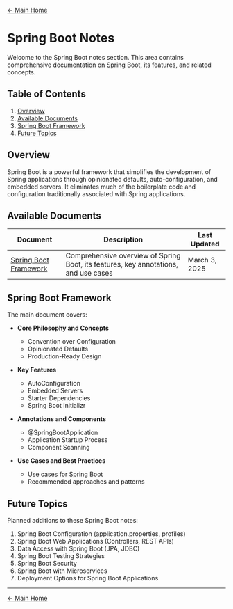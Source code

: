 [← Main Home](../Home.md)

# Spring Boot Notes

Welcome to the Spring Boot notes section. This area contains comprehensive documentation on Spring Boot, its features, and related concepts.

## Table of Contents

1. [Overview](#overview)
2. [Available Documents](#available-documents)
3. [Spring Boot Framework](#spring-boot-framework)
4. [Future Topics](#future-topics)

## Overview

Spring Boot is a powerful framework that simplifies the development of Spring applications through opinionated defaults, auto-configuration, and embedded servers. It eliminates much of the boilerplate code and configuration traditionally associated with Spring applications.

## Available Documents

| Document | Description | Last Updated |
|----------|-------------|--------------|
| [Spring Boot Framework](Spring_Boot_Framework.md) | Comprehensive overview of Spring Boot, its features, key annotations, and use cases | March 3, 2025 |

## Spring Boot Framework

The main document covers:

- **Core Philosophy and Concepts**
  - Convention over Configuration
  - Opinionated Defaults
  - Production-Ready Design

- **Key Features**
  - AutoConfiguration
  - Embedded Servers
  - Starter Dependencies
  - Spring Boot Initializr

- **Annotations and Components**
  - @SpringBootApplication
  - Application Startup Process
  - Component Scanning

- **Use Cases and Best Practices**
  - Use cases for Spring Boot
  - Recommended approaches and patterns

## Future Topics

Planned additions to these Spring Boot notes:

1. Spring Boot Configuration (application.properties, profiles)
2. Spring Boot Web Applications (Controllers, REST APIs)
3. Data Access with Spring Boot (JPA, JDBC)
4. Spring Boot Testing Strategies
5. Spring Boot Security
6. Spring Boot with Microservices
7. Deployment Options for Spring Boot Applications

---

[← Main Home](../Home.md) 
